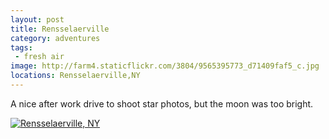```yaml
---
layout: post
title: Rensselaerville
category: adventures
tags: 
 - fresh air
image: http://farm4.staticflickr.com/3804/9565395773_d71409faf5_c.jpg
locations: Rensselaerville,NY
---
```


A nice after work drive to shoot star photos, but the moon was too bright.

<div class="photos">
<a href="http://www.flickr.com/photos/91218249@N05/9565395773/" title="Rensselaerville, NY by katydecorah, on Flickr"><img src="http://farm4.staticflickr.com/3804/9565395773_d71409faf5_c.jpg" class="pop-out" alt="Rensselaerville, NY"></a>
</div>